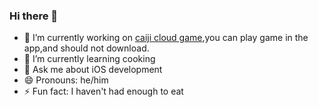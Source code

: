 ### Hi there 👋

- 🔭 I’m currently working on [caiji cloud game](https://www.caijiyouxi.com/),you can play game in the app,and should not download.
- 🍳 I’m currently learning cooking
- 💬 Ask me about iOS development
- 😄 Pronouns:  he/him
- ⚡ Fun fact: I haven't had enough to eat



